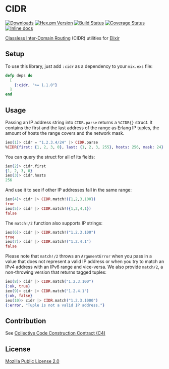 # CIDR

[![Downloads](https://img.shields.io/hexpm/dt/cidr.svg)](https://hex.pm/packages/cidr)
[![Hex.pm Version](http://img.shields.io/hexpm/v/cidr.svg)](https://hex.pm/packages/cidr)
[![Build Status](https://travis-ci.org/c-rack/cidr-elixir.png?branch=master)](https://travis-ci.org/c-rack/cidr-elixir)
[![Coverage Status](https://coveralls.io/repos/c-rack/cidr-elixir/badge.svg?branch=&service=github)](https://coveralls.io/github/c-rack/cidr-elixir?branch=)
[![Inline docs](http://inch-ci.org/github/c-rack/cidr-elixir.svg?branch=master)](http://inch-ci.org/github/c-rack/cidr-elixir)

[Classless Inter-Domain Routing](https://en.wikipedia.org/wiki/Classless_Inter-Domain_Routing)
(CIDR) utilities for [Elixir](http://www.elixir-lang.org/)

## Setup

To use this library, just add `:cidr` as a dependency to your `mix.exs` file:

```elixir
defp deps do
  [
    {:cidr, ">= 1.1.0"}
  ]
end
```

## Usage

Passing an IP address string into `CIDR.parse` returns a `%CIDR{}` struct.
It contains the first and the last address of the range as Erlang IP tuples,
the amount of hosts the range covers and the network mask.

```elixir
iex(1)> cidr = "1.2.3.4/24" |> CIDR.parse
%CIDR{first: {1, 2, 3, 0}, last: {1, 2, 3, 255}, hosts: 256, mask: 24}
```

You can query the struct for all of its fields:

```elixir
iex(2)> cidr.first
{1, 2, 3, 0}
iex(3)> cidr.hosts
256
```

And use it to see if other IP addresses fall in the same range:

```elixir
iex(4)> cidr |> CIDR.match!({1,2,3,100})
true
iex(5)> cidr |> CIDR.match!({1,2,4,1})
false
```

The `match!/2` function also supports IP strings:

```elixir
iex(6)> cidr |> CIDR.match!("1.2.3.100")
true
iex(7)> cidr |> CIDR.match!("1.2.4.1")
false
```

Please note that `match!/2` throws an `ArgumentError` when you pass in a value
that does not represent a valid IP address or when you try to match an IPv4
address with an IPv6 range and vice-versa.
We also provide `match/2`, a non-throwing version that returns tagged tuples:

```elixir
iex(8)> cidr |> CIDR.match("1.2.3.100")
{:ok, true}
iex(9)> cidr |> CIDR.match("1.2.4.1")
{:ok, false}
iex(10)> cidr |> CIDR.match("1.2.3.1000")
{:error, "Tuple is not a valid IP address."}
```

## Contribution

See [Collective Code Construction Contract (C4)](http://rfc.zeromq.org/spec:42/C4/)

## License

[Mozilla Public License 2.0](LICENSE)

